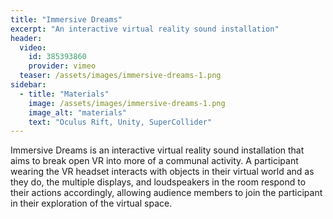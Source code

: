 ```yaml
---
title: "Immersive Dreams"
excerpt: "An interactive virtual reality sound installation"
header:
  video:
    id: 385393860
    provider: vimeo
  teaser: /assets/images/immersive-dreams-1.png
sidebar:
  - title: "Materials"
    image: /assets/images/immersive-dreams-1.png
    image_alt: "materials"
    text: "Oculus Rift, Unity, SuperCollider"
---
```


Immersive Dreams is an interactive virtual reality sound installation that aims to break open VR into more of a communal activity. A participant wearing the VR headset interacts with objects in their virtual world and as they do, the multiple displays, and loudspeakers in the room respond to their actions accordingly, allowing audience members to join the participant in their exploration of the virtual space.
